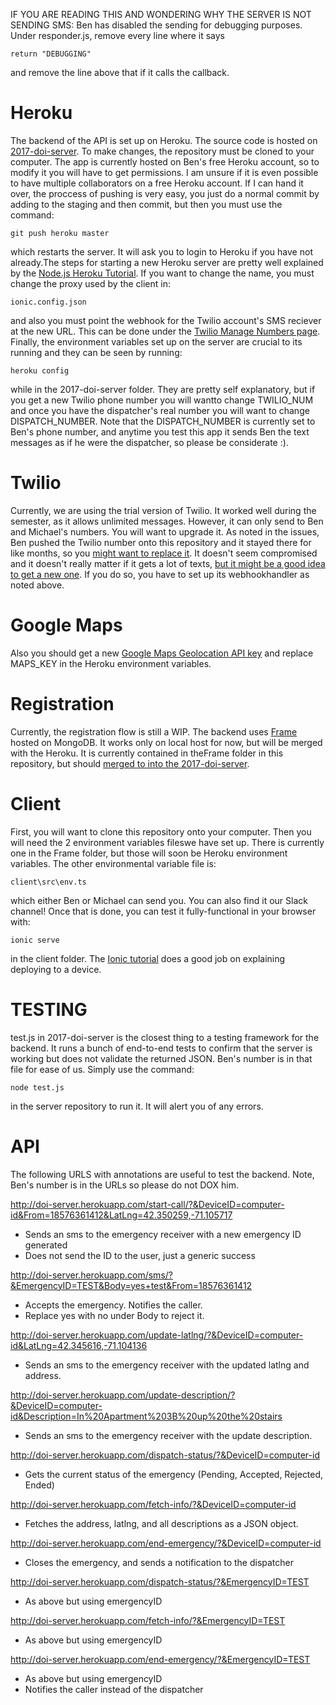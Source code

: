 IF YOU ARE READING THIS AND WONDERING WHY THE SERVER IS NOT SENDING SMS:
Ben has disabled the sending for debugging purposes.
Under responder.js, remove every line where it says 
```
return "DEBUGGING"
```
and remove the line above that if it calls the callback.

# Heroku
The backend of the API is set up on Heroku. The source code is hosted on [2017-doi-server](https://github.com/bu-else/2017-doi-server). To make changes, the repository must be cloned to your computer. The app is currently hosted on Ben's free Heroku account, so to modify it you will have to get permissions. I am unsure if it is even possible to have multiple collaborators on a free Heroku account. If I can hand it over, the proccess of pushing is very easy, you just do a normal commit by adding to the staging and then commit, but then you must use the command:
```
git push heroku master
```
which restarts the server. It will ask you to login to Heroku if you have not already.The steps for starting a new Heroku server are pretty well explained by the [Node.js Heroku Tutorial](https://devcenter.heroku.com/articles/getting-started-with-nodejs). If you want to change the name, you must change the proxy used by the client in:
```
ionic.config.json
```
and also you must point the webhook for the Twilio account's SMS reciever at the new URL. This can be done under the [Twilio Manage Numbers page](https://www.twilio.com/console/phone-numbers/). Finally, the environment variables set up on the server are crucial to its running and they can be seen by running:
```
heroku config
```
while in the 2017-doi-server folder. They are pretty self explanatory, but if you get a new Twilio phone number you will wantto change TWILIO_NUM and once you have the dispatcher's real number you will want to change DISPATCH_NUMBER. Note that the DISPATCH_NUMBER is currently set to Ben's phone number, and anytime you test this app it sends Ben the text messages as if he were the dispatcher, so please be considerate :).


# Twilio
Currently, we are using the trial version of Twilio. It worked well during the semester, as it allows unlimited messages. However, it can only send to Ben and Michael's numbers. You will want to upgrade it. As noted in the issues, Ben pushed the Twilio number onto this repository and it stayed there for like months, so you [might want to replace it](https://github.com/bu-else/2017-doi-app/issues/54). It doesn't seem compromised and it doesn't really matter if it gets a lot of texts, [but it might be a good idea to get a new one](https://www.twilio.com/pricing). If you do so, you have to set up its webhookhandler as noted above.


# Google Maps
Also you should get a new [Google Maps Geolocation API key](https://developers.google.com/maps/documentation/geolocation/intro) and replace MAPS_KEY in the Heroku environment variables.

# Registration
Currently, the registration flow is still a WIP. The backend uses [Frame](https://github.com/jedireza/frame) hosted on MongoDB. It works only on local host for now, but will be merged with the Heroku. It is currently contained in theFrame folder in this repository, but should [merged to into the 2017-doi-server](https://github.com/bu-else/2017-doi-app/issues/69).


# Client
First, you will want to clone this repository onto your computer. Then you will need the 2 environment variables fileswe have set up. There is currently one in the Frame folder, but those will soon be Heroku environment variables. The other environmental variable file is:
```
client\src\env.ts
```
which either Ben or Michael can send you. You can also find it our Slack channel!
Once that is done, you can test it fully-functional in your browser with:
```
ionic serve
```
in the client folder.
The [Ionic tutorial](https://ionicframework.com/docs/intro/deploying/) does a good job on explaining deploying to a device. 

# TESTING
test.js in 2017-doi-server is the closest thing to a testing framework for the backend. It runs a bunch of end-to-end tests to confirm that the server is working but does not validate the returned JSON. Ben's number is in that file for ease of us. Simply use the command: 
```
node test.js
```
in the server repository to run it. It will alert you of any errors.

# API
The following URLS with annotations are useful to test the backend. Note, Ben's number is in the URLs so please do not DOX him.

http://doi-server.herokuapp.com/start-call/?&DeviceID=computer-id&From=18576361412&LatLng=42.350259,-71.105717
* Sends an sms to the emergency receiver with a new emergency ID generated
* Does not send the ID to the user, just a generic success

http://doi-server.herokuapp.com/sms/?&EmergencyID=TEST&Body=yes+test&From=18576361412
* Accepts the emergency. Notifies the caller.
* Replace yes with no under Body to reject it.


http://doi-server.herokuapp.com/update-latlng/?&DeviceID=computer-id&LatLng=42.345616,-71.104136
* Sends an sms to the emergency receiver with the updated latlng and address.

http://doi-server.herokuapp.com/update-description/?&DeviceID=computer-id&Description=In%20Apartment%203B%20up%20the%20stairs
* Sends an sms to the emergency receiver with the update description.

http://doi-server.herokuapp.com/dispatch-status/?&DeviceID=computer-id
* Gets the current status of the emergency (Pending, Accepted, Rejected, Ended)

http://doi-server.herokuapp.com/fetch-info/?&DeviceID=computer-id
* Fetches the address, latlng, and all descriptions as a JSON object.

http://doi-server.herokuapp.com/end-emergency/?&DeviceID=computer-id
* Closes the emergency, and sends a notification to the dispatcher

http://doi-server.herokuapp.com/dispatch-status/?&EmergencyID=TEST
* As above but using emergencyID

http://doi-server.herokuapp.com/fetch-info/?&EmergencyID=TEST
* As above but using emergencyID

http://doi-server.herokuapp.com/end-emergency/?&EmergencyID=TEST
* As above but using emergencyID
* Notifies the caller instead of the dispatcher 
